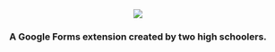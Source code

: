 <div align='center'>
 <img src='https://lh3.googleusercontent.com/5mugI8wVonPqg5A182xFJKBv2GWq91NloRqZFifHnsCb1X7Qexqm0FHW1CN4iXYKb0xyiGp_eA=w258-h100-rw' />
 <h3>
  A Google Forms extension created by two high schoolers.
 </h3>
</div
